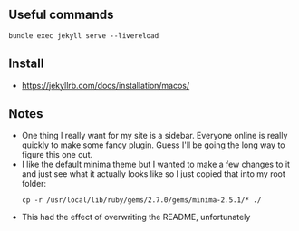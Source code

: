 ## Useful commands
`bundle exec jekyll serve --livereload`

## Install
* https://jekyllrb.com/docs/installation/macos/

## Notes
* One thing I really want for my site is a sidebar. Everyone online is really quickly to make some fancy plugin. Guess I'll be going the long way to figure this one out. 
* I like the default minima theme but I wanted to make a few changes to it and just see what it actually looks like so I just copied that into my root folder: 
    ```
    cp -r /usr/local/lib/ruby/gems/2.7.0/gems/minima-2.5.1/* ./
    ```
* This had the effect of overwriting the README, unfortunately